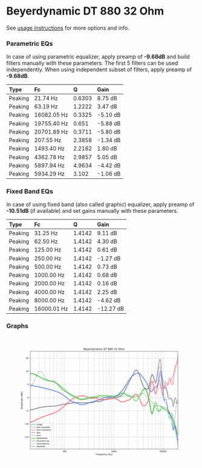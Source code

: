 # Beyerdynamic DT 880 32 Ohm
See [usage instructions](https://github.com/jaakkopasanen/AutoEq#usage) for more options and info.

### Parametric EQs
In case of using parametric equalizer, apply preamp of **-9.68dB** and build filters manually
with these parameters. The first 5 filters can be used independently.
When using independent subset of filters, apply preamp of **-9.68dB**.

| Type    | Fc          |      Q | Gain     |
|:--------|:------------|:-------|:---------|
| Peaking | 21.74 Hz    | 0.6303 | 8.75 dB  |
| Peaking | 63.19 Hz    | 1.2222 | 3.47 dB  |
| Peaking | 16082.05 Hz | 0.3325 | -5.10 dB |
| Peaking | 19755.40 Hz | 0.651  | -5.88 dB |
| Peaking | 20701.89 Hz | 0.3711 | -5.80 dB |
| Peaking | 207.55 Hz   | 2.3858 | -1.34 dB |
| Peaking | 1493.40 Hz  | 2.2162 | 1.80 dB  |
| Peaking | 4362.78 Hz  | 2.9857 | 5.05 dB  |
| Peaking | 5897.94 Hz  | 4.9634 | -4.42 dB |
| Peaking | 5934.29 Hz  | 3.102  | -1.06 dB |

### Fixed Band EQs
In case of using fixed band (also called graphic) equalizer, apply preamp of **-10.51dB**
(if available) and set gains manually with these parameters.

| Type    | Fc          |      Q | Gain      |
|:--------|:------------|:-------|:----------|
| Peaking | 31.25 Hz    | 1.4142 | 9.11 dB   |
| Peaking | 62.50 Hz    | 1.4142 | 4.30 dB   |
| Peaking | 125.00 Hz   | 1.4142 | 0.61 dB   |
| Peaking | 250.00 Hz   | 1.4142 | -1.27 dB  |
| Peaking | 500.00 Hz   | 1.4142 | 0.73 dB   |
| Peaking | 1000.00 Hz  | 1.4142 | 0.68 dB   |
| Peaking | 2000.00 Hz  | 1.4142 | 0.16 dB   |
| Peaking | 4000.00 Hz  | 1.4142 | 2.25 dB   |
| Peaking | 8000.00 Hz  | 1.4142 | -4.62 dB  |
| Peaking | 16000.01 Hz | 1.4142 | -12.27 dB |

### Graphs
![](./Beyerdynamic%20DT%20880%2032%20Ohm.png)